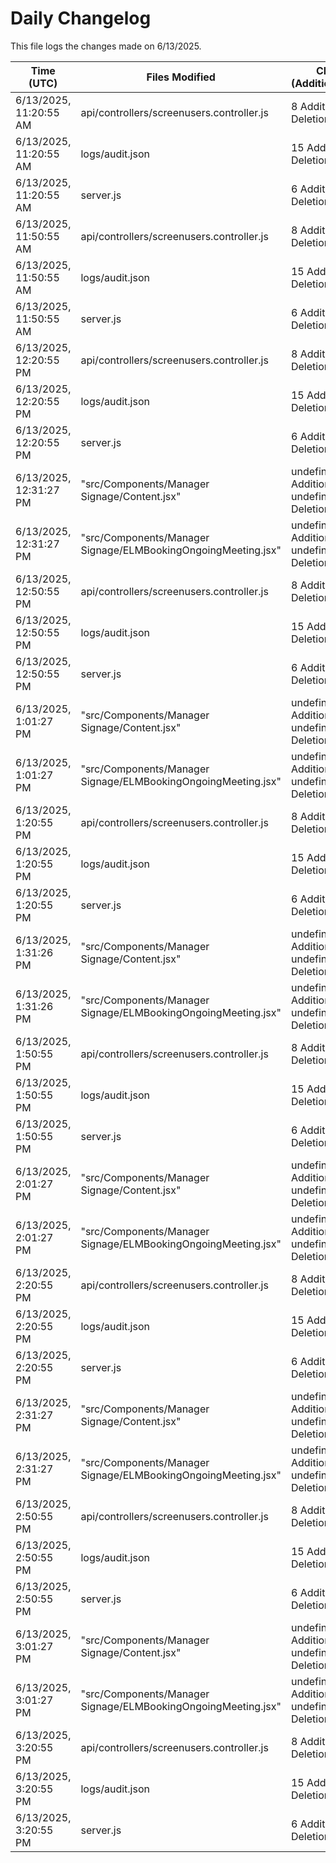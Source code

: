 # Daily Changelog

This file logs the changes made on 6/13/2025.

| Time (UTC)             | Files Modified                    | Changes (Addition/Deletion) |
|------------------------|-----------------------------------|-----------------------------|
| 6/13/2025, 11:20:55 AM | api/controllers/screenusers.controller.js | 8 Additions & 8 Deletions |
| 6/13/2025, 11:20:55 AM | logs/audit.json | 15 Additions & 15 Deletions |
| 6/13/2025, 11:20:55 AM | server.js | 6 Additions & 0 Deletions |
| 6/13/2025, 11:50:55 AM | api/controllers/screenusers.controller.js | 8 Additions & 8 Deletions|
| 6/13/2025, 11:50:55 AM | logs/audit.json | 15 Additions & 15 Deletions|
| 6/13/2025, 11:50:55 AM | server.js | 6 Additions & 0 Deletions|
| 6/13/2025, 12:20:55 PM | api/controllers/screenusers.controller.js | 8 Additions & 8 Deletions|
| 6/13/2025, 12:20:55 PM | logs/audit.json | 15 Additions & 15 Deletions|
| 6/13/2025, 12:20:55 PM | server.js | 6 Additions & 0 Deletions|
| 6/13/2025, 12:31:27 PM | "src/Components/Manager Signage/Content.jsx" | undefined Additions & undefined Deletions|
| 6/13/2025, 12:31:27 PM | "src/Components/Manager Signage/ELMBookingOngoingMeeting.jsx" | undefined Additions & undefined Deletions|
| 6/13/2025, 12:50:55 PM | api/controllers/screenusers.controller.js | 8 Additions & 8 Deletions|
| 6/13/2025, 12:50:55 PM | logs/audit.json | 15 Additions & 15 Deletions|
| 6/13/2025, 12:50:55 PM | server.js | 6 Additions & 0 Deletions|
| 6/13/2025, 1:01:27 PM | "src/Components/Manager Signage/Content.jsx" | undefined Additions & undefined Deletions|
| 6/13/2025, 1:01:27 PM | "src/Components/Manager Signage/ELMBookingOngoingMeeting.jsx" | undefined Additions & undefined Deletions|
| 6/13/2025, 1:20:55 PM | api/controllers/screenusers.controller.js | 8 Additions & 8 Deletions|
| 6/13/2025, 1:20:55 PM | logs/audit.json | 15 Additions & 15 Deletions|
| 6/13/2025, 1:20:55 PM | server.js | 6 Additions & 0 Deletions|
| 6/13/2025, 1:31:26 PM | "src/Components/Manager Signage/Content.jsx" | undefined Additions & undefined Deletions|
| 6/13/2025, 1:31:26 PM | "src/Components/Manager Signage/ELMBookingOngoingMeeting.jsx" | undefined Additions & undefined Deletions|
| 6/13/2025, 1:50:55 PM | api/controllers/screenusers.controller.js | 8 Additions & 8 Deletions|
| 6/13/2025, 1:50:55 PM | logs/audit.json | 15 Additions & 15 Deletions|
| 6/13/2025, 1:50:55 PM | server.js | 6 Additions & 0 Deletions|
| 6/13/2025, 2:01:27 PM | "src/Components/Manager Signage/Content.jsx" | undefined Additions & undefined Deletions|
| 6/13/2025, 2:01:27 PM | "src/Components/Manager Signage/ELMBookingOngoingMeeting.jsx" | undefined Additions & undefined Deletions|
| 6/13/2025, 2:20:55 PM | api/controllers/screenusers.controller.js | 8 Additions & 8 Deletions|
| 6/13/2025, 2:20:55 PM | logs/audit.json | 15 Additions & 15 Deletions|
| 6/13/2025, 2:20:55 PM | server.js | 6 Additions & 0 Deletions|
| 6/13/2025, 2:31:27 PM | "src/Components/Manager Signage/Content.jsx" | undefined Additions & undefined Deletions|
| 6/13/2025, 2:31:27 PM | "src/Components/Manager Signage/ELMBookingOngoingMeeting.jsx" | undefined Additions & undefined Deletions|
| 6/13/2025, 2:50:55 PM | api/controllers/screenusers.controller.js | 8 Additions & 8 Deletions|
| 6/13/2025, 2:50:55 PM | logs/audit.json | 15 Additions & 15 Deletions|
| 6/13/2025, 2:50:55 PM | server.js | 6 Additions & 0 Deletions|
| 6/13/2025, 3:01:27 PM | "src/Components/Manager Signage/Content.jsx" | undefined Additions & undefined Deletions|
| 6/13/2025, 3:01:27 PM | "src/Components/Manager Signage/ELMBookingOngoingMeeting.jsx" | undefined Additions & undefined Deletions|
| 6/13/2025, 3:20:55 PM | api/controllers/screenusers.controller.js | 8 Additions & 8 Deletions|
| 6/13/2025, 3:20:55 PM | logs/audit.json | 15 Additions & 15 Deletions|
| 6/13/2025, 3:20:55 PM | server.js | 6 Additions & 0 Deletions|
